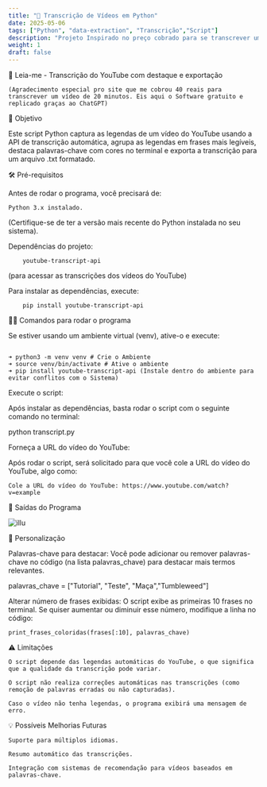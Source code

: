 ```yaml
---
title: "🐍 Transcrição de Vídeos em Python"
date: 2025-05-06
tags: ["Python", "data-extraction", "Transcrição","Script"]
description: "Projeto Inspirado no preço cobrado para se transcrever um vídeo. Link e Comandos no post.."
weight: 1
draft: false
---
```


📖 Leia-me - Transcrição do YouTube com destaque e exportação

```
(Agradecimento especial pro site que me cobrou 40 reais para transcrever um vídeo de 20 minutos. Eis aqui o Software gratuito e replicado graças ao ChatGPT)
```

📝 Objetivo

Este script Python captura as legendas de um vídeo do YouTube usando a API de transcrição automática, agrupa as legendas em frases mais legíveis, destaca palavras-chave com cores no terminal e exporta a transcrição para um arquivo .txt formatado.

🛠 Pré-requisitos

Antes de rodar o programa, você precisará de:

    Python 3.x instalado. 
    
(Certifique-se de ter a versão mais recente do Python instalada no seu sistema).

Dependências do projeto:

        youtube-transcript-api
        
(para acessar as transcrições dos vídeos do YouTube)


Para instalar as dependências, execute:

```
    pip install youtube-transcript-api

```
🧑‍💻 Comandos para rodar o programa

Se estiver usando um ambiente virtual (venv), ative-o e execute:


```

➜ python3 -m venv venv # Crie o Ambiente
➜ source venv/bin/activate # Ative o ambiente
➜ pip install youtube-transcript-api (Instale dentro do ambiente para evitar conflitos com o Sistema)

```
Execute o script:

Após instalar as dependências, basta rodar o script com o seguinte comando no terminal:

python transcript.py

Forneça a URL do vídeo do YouTube:

Após rodar o script, será solicitado para que você cole a URL do vídeo do YouTube, algo como:

    Cole a URL do vídeo do YouTube: https://www.youtube.com/watch?v=example

📂 Saídas do Programa

![illu](https://github.com/user-attachments/assets/a9624582-7b23-40ab-b899-ddc0172a8a2f)

🎨 Personalização

Palavras-chave para destacar: Você pode adicionar ou remover palavras-chave no código (na lista palavras_chave) para destacar mais termos relevantes.

palavras_chave = ["Tutorial", "Teste", "Maça","Tumbleweed"]

Alterar número de frases exibidas: O script exibe as primeiras 10 frases no terminal. Se quiser aumentar ou diminuir esse número, modifique a linha no código:

    print_frases_coloridas(frases[:10], palavras_chave)

⚠ Limitações

    O script depende das legendas automáticas do YouTube, o que significa que a qualidade da transcrição pode variar.

    O script não realiza correções automáticas nas transcrições (como remoção de palavras erradas ou não capturadas).

    Caso o vídeo não tenha legendas, o programa exibirá uma mensagem de erro.

💡 Possíveis Melhorias Futuras

    Suporte para múltiplos idiomas.

    Resumo automático das transcrições.

    Integração com sistemas de recomendação para vídeos baseados em palavras-chave.
